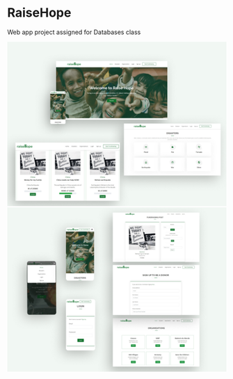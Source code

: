 # RaiseHope
Web app project assigned for Databases class
<p align="center">
  <img src="./image/1.jpg">
  <img src="./image/2.jpg">
</p>
